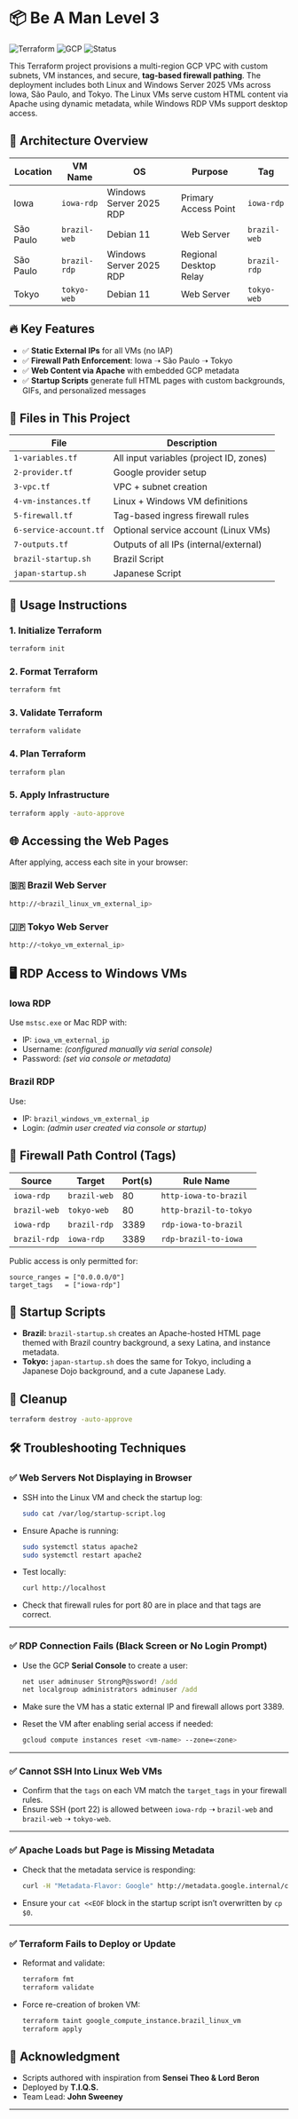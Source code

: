 # 📦 Be A Man Level 3

![Terraform](https://img.shields.io/badge/IaC-Terraform-blueviolet)
![GCP](https://img.shields.io/badge/Cloud-Google_Cloud_Platform-orange)
![Status](https://img.shields.io/badge/Deployment-Ready-brightgreen)

This Terraform project provisions a multi-region GCP VPC with custom subnets, VM instances, and secure, **tag-based firewall pathing**. The deployment includes both Linux and Windows Server 2025 VMs across Iowa, São Paulo, and Tokyo. The Linux VMs serve custom HTML content via Apache using dynamic metadata, while Windows RDP VMs support desktop access.

## 🧱 Architecture Overview

| Location     | VM Name         | OS                       | Purpose               | Tag          |
|--------------|------------------|---------------------------|------------------------|---------------|
| Iowa         | `iowa-rdp`       | Windows Server 2025 RDP   | Primary Access Point   | `iowa-rdp`     |
| São Paulo    | `brazil-web`     | Debian 11                 | Web Server             | `brazil-web`   |
| São Paulo    | `brazil-rdp`     | Windows Server 2025 RDP   | Regional Desktop Relay | `brazil-rdp`   |
| Tokyo        | `tokyo-web`      | Debian 11                 | Web Server             | `tokyo-web`    |

## 🔥 Key Features

- ✅ **Static External IPs** for all VMs (no IAP)
- ✅ **Firewall Path Enforcement**: Iowa ➝ São Paulo ➝ Tokyo
- ✅ **Web Content via Apache** with embedded GCP metadata
- ✅ **Startup Scripts** generate full HTML pages with custom backgrounds, GIFs, and personalized messages

## 🧾 Files in This Project

| File                  | Description                                |
|-----------------------|--------------------------------------------|
| `1-variables.tf`      | All input variables (project ID, zones)    |
| `2-provider.tf`       | Google provider setup                      |
| `3-vpc.tf`            | VPC + subnet creation                      |
| `4-vm-instances.tf`   | Linux + Windows VM definitions             |
| `5-firewall.tf`       | Tag-based ingress firewall rules           |
| `6-service-account.tf`| Optional service account (Linux VMs)       |
| `7-outputs.tf`        | Outputs of all IPs (internal/external)     |
| `brazil-startup.sh`   | Brazil Script                              |
| `japan-startup.sh`    | Japanese Script                            |

## 🚀 Usage Instructions

### 1. Initialize Terraform

```bash
terraform init
```

### 2. Format Terraform

```bash
terraform fmt
```

### 3. Validate Terraform

```bash
terraform validate
```

### 4. Plan Terraform

```bash
terraform plan
```

### 5. Apply Infrastructure

```bash
terraform apply -auto-approve
```

## 🌐 Accessing the Web Pages

After applying, access each site in your browser:

### 🇧🇷 Brazil Web Server

```bash
http://<brazil_linux_vm_external_ip>
```

### 🇯🇵 Tokyo Web Server

```bash
http://<tokyo_vm_external_ip>
```

## 🖥️ RDP Access to Windows VMs

### Iowa RDP

Use `mstsc.exe` or Mac RDP with:

- IP: `iowa_vm_external_ip`
- Username: *(configured manually via serial console)*
- Password: *(set via console or metadata)*

### Brazil RDP

Use:

- IP: `brazil_windows_vm_external_ip`
- Login: *(admin user created via console or startup)*

## 🔐 Firewall Path Control (Tags)

| Source       | Target       | Port(s) | Rule Name                |
|--------------|--------------|---------|--------------------------|
| `iowa-rdp`   | `brazil-web` | 80      | `http-iowa-to-brazil`    |
| `brazil-web` | `tokyo-web`  | 80      | `http-brazil-to-tokyo`   |
| `iowa-rdp`   | `brazil-rdp` | 3389    | `rdp-iowa-to-brazil`     |
| `brazil-rdp` | `iowa-rdp`   | 3389    | `rdp-brazil-to-iowa`     |

Public access is only permitted for:

```hcl
source_ranges = ["0.0.0.0/0"]
target_tags   = ["iowa-rdp"]
```

## 📄 Startup Scripts

- **Brazil:** `brazil-startup.sh` creates an Apache-hosted HTML page themed with Brazil country background, a sexy Latina, and instance metadata.
- **Tokyo:** `japan-startup.sh` does the same for Tokyo, including a Japanese Dojo background, and a cute Japanese Lady.

## 🧼 Cleanup

```bash
terraform destroy -auto-approve
```

## 🛠️ Troubleshooting Techniques

### ✅ Web Servers Not Displaying in Browser

- SSH into the Linux VM and check the startup log:

  ```bash
  sudo cat /var/log/startup-script.log
  ```

- Ensure Apache is running:

  ```bash
  sudo systemctl status apache2
  sudo systemctl restart apache2
  ```

- Test locally:

  ```bash
  curl http://localhost
  ```

- Check that firewall rules for port 80 are in place and that tags are correct.

---

### ✅ RDP Connection Fails (Black Screen or No Login Prompt)

- Use the GCP **Serial Console** to create a user:

  ```cmd
  net user adminuser StrongP@ssword! /add
  net localgroup administrators adminuser /add
  ```

- Make sure the VM has a static external IP and firewall allows port 3389.
- Reset the VM after enabling serial access if needed:

  ```bash
  gcloud compute instances reset <vm-name> --zone=<zone>
  ```

---

### ✅ Cannot SSH Into Linux Web VMs

- Confirm that the `tags` on each VM match the `target_tags` in your firewall rules.
- Ensure SSH (port 22) is allowed between `iowa-rdp` ➝ `brazil-web` and `brazil-web` ➝ `tokyo-web`.

---

### ✅ Apache Loads but Page is Missing Metadata

- Check that the metadata service is responding:

  ```bash
  curl -H "Metadata-Flavor: Google" http://metadata.google.internal/computeMetadata/v1/instance/zone
  ```

- Ensure your `cat <<EOF` block in the startup script isn’t overwritten by `cp $0`.

---

### ✅ Terraform Fails to Deploy or Update

- Reformat and validate:

  ```bash
  terraform fmt
  terraform validate
  ```

- Force re-creation of broken VM:

  ```bash
  terraform taint google_compute_instance.brazil_linux_vm
  terraform apply
  ```

## 🙌 Acknowledgment

- Scripts authored with inspiration from **Sensei Theo & Lord Beron**
- Deployed by **T.I.Q.S.**
- Team Lead: **John Sweeney**

---
